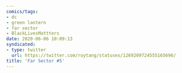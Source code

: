 ```yaml
---
comics/tags:
- dc
- green lantern
- far sector
- BlackLivesMattters
date: 2020-06-06 10:09:13
syndicated:
- type: twitter
  url: https://twitter.com/roytang/statuses/1269209724555165696/
title: 'Far Sector #5'
---
```


